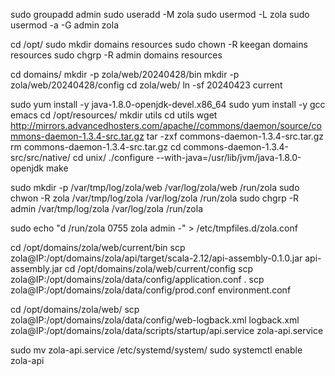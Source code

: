 sudo groupadd admin
sudo useradd -M zola
sudo usermod -L zola
sudo usermod -a -G admin zola
 
cd /opt/
sudo mkdir domains resources
sudo chown -R keegan domains resources
sudo chgrp -R admin domains resources

cd domains/
mkdir -p zola/web/20240428/bin
mkdir -p zola/web/20240428/config
cd zola/web/
ln -sf 20240423 current

sudo yum install -y java-1.8.0-openjdk-devel.x86_64
sudo yum install -y gcc emacs
cd /opt/resources/
mkdir utils
cd utils
wget http://mirrors.advancedhosters.com/apache//commons/daemon/source/commons-daemon-1.3.4-src.tar.gz
tar -zxf commons-daemon-1.3.4-src.tar.gz
rm commons-daemon-1.3.4-src.tar.gz
cd commons-daemon-1.3.4-src/src/native/
cd unix/
./configure --with-java=/usr/lib/jvm/java-1.8.0-openjdk
make

sudo mkdir -p /var/tmp/log/zola/web /var/log/zola/web /run/zola
sudo chwon -R zola /var/tmp/log/zola /var/log/zola /run/zola
sudo chgrp -R admin /var/tmp/log/zola /var/log/zola /run/zola

sudo echo "d /run/zola 0755 zola admin -" > /etc/tmpfiles.d/zola.conf

cd /opt/domains/zola/web/current/bin
scp zola@IP:/opt/domains/zola/api/target/scala-2.12/api-assembly-0.1.0.jar api-assembly.jar
cd /opt/domains/zola/web/current/config
scp zola@IP:/opt/domains/zola/data/config/application.conf .
scp zola@IP:/opt/domains/zola/data/config/prod.conf environment.conf

cd /opt/domains/zola/web/
scp zola@IP:/opt/domains/zola/data/config/web-logback.xml logback.xml
zola@IP:/opt/domains/zola/data/scripts/startup/api.service zola-api.service

sudo mv zola-api.service /etc/systemd/system/
sudo systemctl enable zola-api